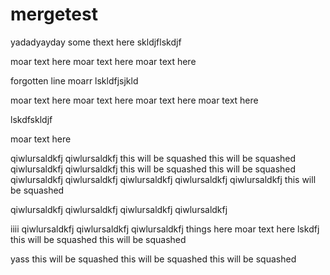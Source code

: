 # mergetest

yadadyayday some thext here
skldjflskdjf

moar text here
moar text here
moar text here

forgotten line
moarr
lskldfjsjkld

moar text here
moar text here
moar text here
moar text here

lskdfskldjf

moar text here

qiwlursaldkfj
qiwlursaldkfj
this will be squashed
this will be squashed
qiwlursaldkfj
qiwlursaldkfj
this will be squashed
this will be squashed
qiwlursaldkfj
qiwlursaldkfj
qiwlursaldkfj
qiwlursaldkfj
qiwlursaldkfj
this will be squashed

qiwlursaldkfj
qiwlursaldkfj
qiwlursaldkfj
qiwlursaldkfj

iiii
qiwlursaldkfj
qiwlursaldkfj
qiwlursaldkfj
things here
moar text here
lskdfj
this will be squashed
this will be squashed

yass
this will be squashed
this will be squashed
this will be squashed
